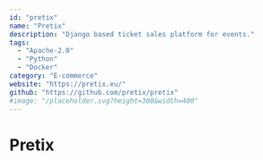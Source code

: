```yaml
---
id: "pretix"
name: "Pretix"
description: "Django based ticket sales platform for events."
tags:
  - "Apache-2.0"
  - "Python"
  - "Docker"
category: "E-commerce"
website: "https://pretix.eu/"
github: "https://github.com/pretix/pretix"
#image: "/placeholder.svg?height=300&width=400"
---
```


# Pretix

